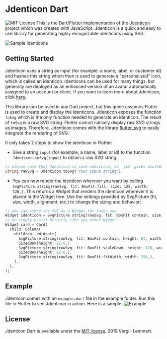 # Jdenticon Dart

![MIT License](https://img.shields.io/github/license/VergillR/jdenticon-dart.svg?style=flat)
This is the Dart/Flutter implementation of the [Jdenticon](https://jdenticon.com) project which was created with JavaScript.
Jdenticon is a quick and easy to use library for generating highly recognizable identicons using SVG.

![Sample identicons](https://jdenticon.com/hosted/github-samples.png)

## Getting Started

Jdenticon uses a string as input (for example: a name, label, or customer id) and hashes this string which then is used to generate a "personalized" icon, which is called an identicon. Identicons can be used for many things, but generally are deployed as an enhanced version of an avatar automatically assigned to an account or client. If you want to learn more about Jdenticon, click [here](https://jdenticon.com).

This library can be used in any Dart project, but this guide assumes Flutter is used to create and display the identicons. Jdenticon exposes the function `toSvg` which is the only function needed to generate an identicon. The result of `toSvg` is a raw SVG string. Flutter cannot natively display raw SVG strings as images. Therefore, Jdenticon comes with the library [flutter_svg](https://pub.dartlang.org/packages/flutter_svg) to easily integrate the rendering of SVG.

It only takes 2 steps to show the identicon in Flutter:
- Give a string `input` (for example, a name, label or id) to the function `Jdenticon.toSvg(input)` to obtain a raw SVG string:

```dart
// please note that Jdenticon is case-sensitive, so 'jim' gives another identicon than 'Jim' or 'JIM'
String rawSvg = Jdenticon.toSvg('Your input string');
```

- You can now render the identicon wherever you want by calling `SvgPicture.string(rawSvg, fit: BoxFit.fill, size: 128, width: 128,)`. This returns a Widget that renders the identicon wherever it is placed in the Widget tree. Use the settings provided by SvgPicture (fit, size, width, alignment, etc.) to change the sizing and behavior:

```dart
// you can store the SVG as a Widget for later use
Widget identicon = SvgPicture.string(rawSvg, fit: BoxFit.contain, size: 128, width: 128,);
// or simply use it directly like any other Widget
Widget card = Card(
  child: Column(
    children: <Widget>[
      SvgPicture.string(rawSvg, fit: BoxFit.contain, height: 64, width: 64,),
      SizedBox(height: 12.0,),
      SvgPicture.string(rawSvg, fit: BoxFit.scaleDown, height: 128, width: 128,),
      SizedBox(height: 12.0,),
      SvgPicture.string(rawSvg, fit: BoxFit.fitWidth, width: 256,),
    ],
  ),
);
```

## Example

Jdenticon comes with an `example.dart` file in the example folder. Run this file in Flutter to see Jdenticon in action.
Here is a sample:
![Example](https://github.com/VergillR/jdenticon-dart/blob/master/example/example_screenshot.png)

## License

Jdenticon Dart is available under the [MIT license](https://github.com/vergillR/jdenticon-dart/blob/master/LICENSE).
2019 Vergill Lemmert.
